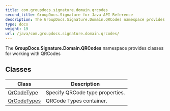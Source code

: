 ```yaml
---
title: com.groupdocs.signature.domain.qrcodes
second_title: GroupDocs.Signature for Java API Reference
description: The GroupDocs.Signature.Domain.QRCodes namespace provides classes for working with QRCodes
type: docs
weight: 19
url: /java/com.groupdocs.signature.domain.qrcodes/
---
```


The **GroupDocs.Signature.Domain.QRCodes** namespace provides classes for working with QRCodes


## Classes

| Class | Description |
| --- | --- |
| [QrCodeType](../com.groupdocs.signature.domain.qrcodes/qrcodetype) | Specify QRCode type properties. |
| [QrCodeTypes](../com.groupdocs.signature.domain.qrcodes/qrcodetypes) | QRCode Types container. |
